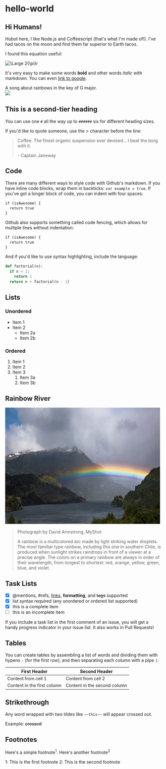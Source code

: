 # hello-world

## Hi Humans!

Hubot here, I like Node.js and Coffeescript (that's what I'm made of!).
I've had tacos on the moon and find them far superior to Earth tacos.

I found this equation useful:

<img src="https://latex.codecogs.com/svg.latex?\Large&space;2{\pi}r" title="\Large 2{\pi}r" />

It's very easy to make some words **bold** and other words *italic* with markdown. You can even
[link to google](http://google.com).

A song about rainbows in the key of G major. <br>
<img src="https://c.tadst.com/gfx/1200x675/rainbow.jpg?1" width="500" height=auto>

## This is a second-tier heading

You can use one `#` all the way up to `######` six for different heading sizes.

If you'd like to quote someone, use the > character before the line:

> Coffee. The finest organic suspension ever devised... I beat the borg with it.
>
> \- Captain Janeway

## Code

There are many different ways to style code with Github's markdown. If you have inline code blocks, wrap them in backticks: `var example = true`. If you've got a longer block of code, you can indent with four spaces:

    if (isAwesome) {
      return true
    }

Github also supports something called code fencing, which allows for multiple lines without indentation:

```
if (isAwesome) {
  return true
}
```

And if you'd like to use syntax highlighting, include the language:

```python
def factorial(n):
  if n < 1:
    return 1
  return n + factorial(n - 1)
```

## Lists

### Unordered
* Item 1
* Item 2
    * Item 2a
    * Item 2b

### Ordered
1. Item 1
1. Item 2
1. Item 3
    1. Item 3a
    1. Item 3b

## Rainbow River

<img src="images/rainbow_natgeo.jpg" width="500" height=auto>

> Photograph by David Armstrong, MyShot
>
> A rainbow is a multicolored arc made by light striking water droplets. The most familiar type rainbow, including this one in southern Chile, is produced when sunlight strikes raindrops in front of a viewer at a precise angle. The colors on a primary rainbow are always in order of their wavelength, from longest to shortest: red, orange, yellow, green, blue, and violet.

## Task Lists

- [x] @mentions, #refs, [links](images/rainbow_natgeo.jpg), **formatting**, and <del>tags</del> supported
- [x] list syntax required (any unordered or ordered list supported)
- [x] this is a complete item
- [ ] this is an incomplete item

If you include a task list in the first comment of an issue, you will get a handy progress indicator in your issue list. It also works in Pull Requests!

## Tables

You can create tables by assembling a list of words and dividing them with hypens `-` (for the first row), and then separating each column with a pipe `|`:

First Header | Second Header
-------------|--------------
Content from cell 1 | Content from cell 2
Content in the first column | Content in the second column


## Strikethrough

Any word wrapped with two tildes like `~~this~~` will appear crossed out.

Example: ~~crossed~~

## Footnotes

Here's a simple footnote<sup>1</sup>. Here's another footnote<sup>2</sup>

1: This is the first footnote
2: This is the second footnote
